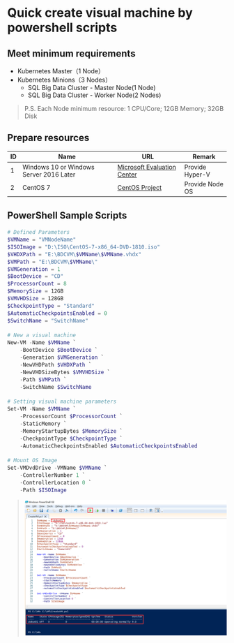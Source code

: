 # Quick create visual machine by powershell scripts

## Meet minimum requirements
- Kubernetes Master（1 Node）
- Kubernetes Minions（3 Nodes）
    - SQL Big Data Cluster - Master Node(1 Node)
    - SQL Big Data Cluster - Worker Node(2 Nodes)
> P.S. Each Node minimum resource: 1 CPU/Core; 12GB Memory; 32GB Disk

## Prepare resources
| ID | Name | URL | Remark |
| --- | --- | --- | --- |
| 1 | Windows 10 or Windows Server 2016 Later | [Microsoft Evaluation Center](https://www.microsoft.com/en-us/evalcenter/) | Provide Hyper-V |
| 2 | CentOS 7 | [CentOS Project](https://www.centos.org/) | Provide Node OS |

## PowerShell Sample Scripts
```powershell
# Defined Parameters
$VMName = "VMNodeName"
$ISOImage = "D:\ISO\CentOS-7-x86_64-DVD-1810.iso"
$VHDXPath = "E:\BDCVM\$VMName\$VMName.vhdx"
$VMPath = "E:\BDCVM\$VMName\"
$VMGeneration = 1
$BootDevice = "CD"
$ProcessorCount = 8
$MemorySize = 12GB
$VMVHDSize = 128GB
$CheckpointType = "Standard"
$AutomaticCheckpointsEnabled = 0
$SwitchName = "SwitchName"

# New a visual machine
New-VM -Name $VMName `
    -BootDevice $BootDevice `
    -Generation $VMGeneration `
    -NewVHDPath $VHDXPath `
    -NewVHDSizeBytes $VMVHDSize `
    -Path $VMPath `
    -SwitchName $SwitchName

# Setting visual machine parameters
Set-VM -Name $VMName `
    -ProcessorCount $ProcessorCount `
    -StaticMemory `
    -MemoryStartupBytes $MemorySize `
    -CheckpointType $CheckpointType `
    -AutomaticCheckpointsEnabled $AutomaticCheckpointsEnabled

# Mount OS Image
Set-VMDvdDrive -VMName $VMName `
    -ControllerNumber 1 `
    -ControllerLocation 0 `
    -Path $ISOImage
```
> ![](.\graphics\01.png)


